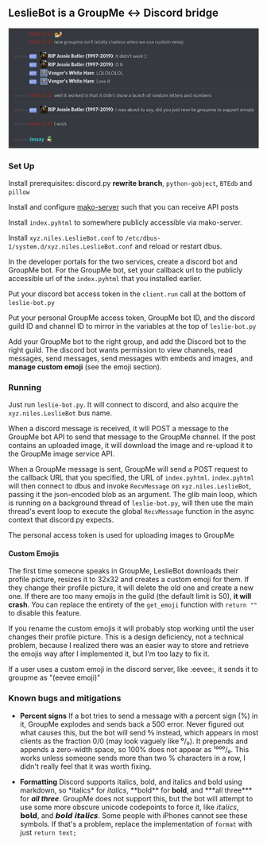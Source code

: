 ## LeslieBot is a GroupMe ↔ Discord bridge

![](ss.png)

### Set Up

Install prerequisites: discord.py **rewrite branch**, `python-gobject`, `BTEdb` and `pillow`

Install and configure [mako-server](https://github.com/nilesr/mako-server) such that you can receive API posts

Install `index.pyhtml` to somewhere publicly accessible via mako-server.

Install `xyz.niles.LeslieBot.conf` to `/etc/dbus-1/system.d/xyz.niles.LeslieBot.conf` and reload or restart dbus.

In the developer portals for the two services, create a discord bot and GroupMe bot. For the GroupMe bot, set your callback url to the publicly accessible url of the `index.pyhtml` that you installed earlier.

Put your discord bot access token in the `client.run` call at the bottom of `leslie-bot.py`

Put your personal GroupMe access token, GroupMe bot ID, and the discord guild ID and channel ID to mirror in the variables at the top of `leslie-bot.py`

Add your GroupMe bot to the right group, and add the Discord bot to the right guild. The discord bot wants permission to view channels, read messages, send messages, send messages with embeds and images, and **manage custom emoji** (see the emoji section).

### Running

Just run `leslie-bot.py`. It will connect to discord, and also acquire the `xyz.niles.LeslieBot` bus name.

When a discord message is received, it will POST a message to the GroupMe bot API to send that message to the GroupMe channel. If the post contains an uploaded image, it will download the image and re-upload it to the GroupMe image service API.

When a GroupMe message is sent, GroupMe will send a POST request to the callback URL that you specified, the URL of `index.pyhtml`. `index.pyhtml` will then connect to dbus and invoke `RecvMessage` on `xyz.niles.LeslieBot`, passing it the json-encoded blob as an argument. The glib main loop, which is running on a background thread of `leslie-bot.py`, will then use the main thread's event loop to execute the global `RecvMessage` function in the async context that discord.py expects.

The personal access token is used for uploading images to GroupMe

#### Custom Emojis

The first time someone speaks in GroupMe, LeslieBot downloads their profile picture, resizes it to 32x32 and creates a custom emoji for them. If they change their profile picture, it will delete the old one and create a new one. If there are too many emojis in the guild (the default limit is 50), **it will crash**. You can replace the entirety of the `get_emoji` function with `return ""` to disable this feature. 

If you rename the custom emojis it will probably stop working until the user changes their profile picture. This is a design deficiency, not a technical problem, because I realized there was an easier way to store and retrieve the emojis way after I implemented it, but I'm too lazy to fix it.

If a user uses a custom emoji in the discord server, like :eevee:, it sends it to groupme as "(eevee emoji)"

### Known bugs and mitigations

- **Percent signs** If a bot tries to send a message with a percent sign (%) in it, GroupMe explodes and sends back a 500 error. Never figured out what causes this, but the bot will send 0⁄0 instead, which appears in most clients as the fraction 0/0 (may look vaguely like ⁰/₀). It prepends and appends a zero-width space, so 100% does not appear as ¹⁰⁰⁰/₀. This works unless someone sends more than two % characters in a row, I didn't really feel that it was worth fixing.

- **Formatting** Discord supports italics, bold, and italics and bold using markdown, so \*italics\* for *italics*, \*\*bold\*\* for **bold**, and \*\*\*all three\*\*\* for ***all three***. GroupMe does not support this, but the bot will attempt to use some more obscure unicode codepoints to force it, like 𝘪𝘵𝘢𝘭𝘪𝘤𝘴, 𝗯𝗼𝗹𝗱, and 𝙗𝙤𝙡𝙙 𝙞𝙩𝙖𝙡𝙞𝙘𝙨. Some people with iPhones cannot see these symbols. If that's a problem, replace the implementation of `format` with just `return text;`

